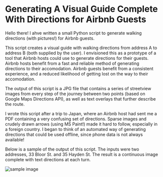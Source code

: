 # Generating A Visual Guide Complete With Directions for Airbnb Guests

Hello there! I ahve written a small Python script to generate walking directions (with pictures!) for Airbnb guests.

This script creates a visual guide with walking directions from address A to address B (both supplied by the user). I envisioned this as a prototype of a tool that Airbnb hosts could use to generate directions for their guests. Airbnb hosts benefit from a fast and reliable method of generating directions to their accomodation. Airbnb guests benefit from a consistent experience, and a reduced likelihood of getting lost on the way to their accomodation.

The output of this script is a JPG file that contains a series of streetview images from every step of the journey 
between two points (based on Google Maps Directions API), as well as text overlays that further describe the 
route.

I wrote this script after a trip to Japan, where an Airbnb host had sent me a PDF containing a very confusing set of directions. Sparse images and crudely drawn arrows (using MS Paint!) made it hard to follow, especially in a foreign country. I began to think of an automated way of generating directions that could be used offline, since phone data is not always available!

Below is a sample of the output of this script. The inputs were two addresses, 33 Bloor St. and 35 Hayden St. The result is a continuous image complete with text directions at each turn.

![sample image](https://i.imgur.com/pzVSNBM.jpg)
